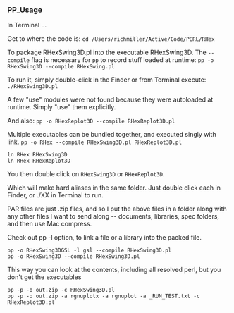 ### PP_Usage

In Terminal ...

Get to where the code is:
`cd /Users/richmiller/Active/Code/PERL/RHex`

To package RHexSwing3D.pl into the executable RHexSwing3D.  The `--compile` flag is necessary for `pp` to record stuff loaded at runtime:
`pp -o RHexSwing3D --compile RHexSwing.pl`

To run it, simply double-click in the Finder or from Terminal execute:
`./RHexSwing3D.pl`

A few "use" modules were not found because they were autoloaded at runtime.  Simply "use" them explicitly.

And also:
`pp -o RHexReplot3D --compile RHexReplot3D.pl`

Multiple executables can be bundled together, and executed singly with link.
`pp -o RHex --compile RHexSwing3D.pl RHexReplot3D.pl`

```
ln RHex RHexSwing3D
ln RHex RHexReplot3D
```
You then double click on `RHexSwing3D` or `RHexReplot3D`.

Which will make hard aliases in the same folder.  Just double click each in Finder, or ./XX in Terminal to run.

PAR files are just .zip files, and so I put the above files in a folder along with any other files I want to send along -- documents, libraries, spec folders, and then use Mac compress.

Check out pp -l option, to link a file or a library into the packed file.

```
pp -o RHexSwing3DGSL -l gsl --compile RHexSwing3D.pl
pp -o RHexSwing3D --compile RHexSwing3D.pl
```

This way you can look at the contents, including all resolved perl, but you don't get the executables

```
pp -p -o out.zip -c RHexSwing3D.pl
pp -p -o out.zip -a rgnuplotx -a rgnuplot -a _RUN_TEST.txt -c RHexReplot3D.pl
```
